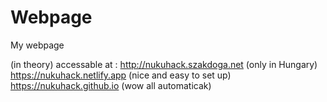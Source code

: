 # Webpage
My webpage

(in theory) accessable at :
http://nukuhack.szakdoga.net (only in Hungary)
https://nukuhack.netlify.app (nice and easy to set up)
https://nukuhack.github.io (wow all automaticak)
